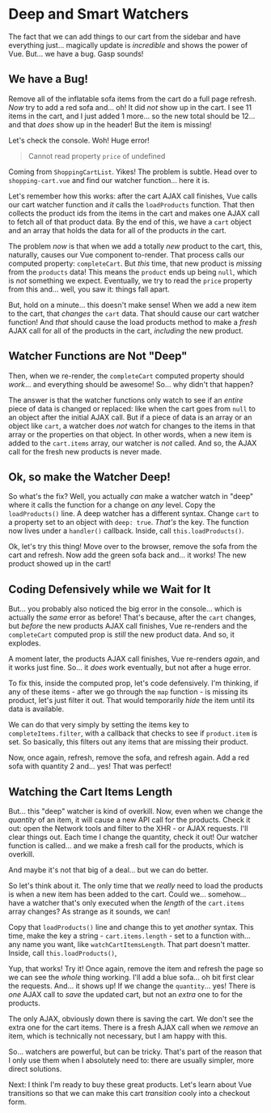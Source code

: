 # Deep and Smart Watchers

The fact that we can add things to our cart from the sidebar and have everything
just... magically update is *incredible* and shows the power of Vue. But... we
have a bug. Gasp sounds!

## We have a Bug!

Remove all of the inflatable sofa items from the cart do a full page refresh.
*Now* try to add a red sofa and... oh! It did *not* show up in the cart. I see
11 items in the cart, and I just added 1 more... so the new total should be 12...
and that *does* show up in the header! But the item is missing!

Let's check the console. Woh! Huge error!

> Cannot read property `price` of undefined

Coming from `ShoppingCartList`. Yikes! The problem is subtle. Head over to
`shopping-cart.vue` and find our watcher function... here it is.

Let's remember how this works: after the cart AJAX call finishes, Vue calls our
cart watcher function and *it* calls the `loadProducts` function. That then collects
the product ids from the items in the cart and makes one AJAX call to fetch all
of that product data. By the end of this, we have a `cart` object and an array
that holds the data for all of the products *in* the cart.

The problem *now* is that when we add a totally *new* product to the cart, this,
naturally, causes our Vue component to-render. That process calls our computed
property: `completeCart`. But *this* time, that new product is *missing* from
the `products` data! This means the `product` ends up being `null`, which is
*not* something we expect. Eventually, we try to read the `price` property from
this and... well, you saw it: things fall apart.

But, hold on a minute... this doesn't make sense! When we add a new item to the
cart, that *changes* the `cart` data. That should cause our cart watcher function!
And *that* should cause the load products method to make a *fresh* AJAX call for
all of the products in the cart, *including* the new product.

## Watcher Functions are Not "Deep"

Then, when we re-render, the `completeCart` computed property should *work*...
and everything should be awesome! So... why didn't that happen?

The answer is that the watcher functions only watch to see if an *entire* piece
of data is changed or replaced: like when the cart goes from `null` to an object
after the initial AJAX call. But if a piece of data is an array or an object like
`cart`, a watcher does *not* watch for changes to the items in that array or the
properties on that object. In other words, when a new item is added to the
`cart.items` array, our watcher is *not* called. And so, the AJAX call for the
fresh new products is never made.

## Ok, so make the Watcher Deep!

So what's the fix? Well, you actually *can* make a watcher watch in "deep" where
it calls the function for a change on *any* level. Copy the `loadProducts()` line.
A deep watcher has a different syntax. Change `cart` to a property set to an object
with `deep: true`. *That's* the key. The function now lives under a `handler()`
callback. Inside, call `this.loadProducts()`.

Ok, let's try this thing! Move over to the browser, remove the sofa from the cart
and refresh. Now add the green sofa back and... it works! The new product showed
up in the cart!

## Coding Defensively while we Wait for It

But... you probably also noticed the big error in the console... which is actually
the *same* error as before! That's because, after the `cart` changes, but *before*
the new products AJAX call finishes, Vue re-renders and the `completeCart` computed
prop is *still*  the new product data. And so, it explodes.

A moment later, the products AJAX call finishes, Vue re-renders *again*, and it
works just fine. So... it *does* work eventually, but not after a huge error.

To fix this, inside the computed prop, let's code defensively. I'm thinking,
if any of these items - after we go through the `map` function - is missing its
product, let's just filter it out. That would temporarily *hide* the item until
its data is available.

We can do that very simply by setting the items key to `completeItems.filter`,
with a callback that checks to see if `product.item` is set. So basically, this
filters out any items that are missing their product.

Now, once again, refresh, remove the sofa, and refresh again. Add a red sofa
with quantity 2 and... yes! That was perfect!

## Watching the Cart Items Length

But... this "deep" watcher is kind of overkill. Now, even when we change the
*quantity* of an item, it will cause a new API call for the products. Check it
out: open the Network tools and filter to the XHR - or AJAX requests. I'll clear
things out. Each time I change the quantity, check it out! Our watcher function
is called... and we make a fresh call for the products, which is overkill.

And maybe it's not that big of a deal... but we can do better.

So let's think about it. The only time that we *really* need to load the products
is when a new item has been added to the cart. Could we... somehow... have a watcher
that's only executed when the *length* of the `cart.items` array changes? As strange
as it sounds, we can!

Copy that `loadProducts()` line and change this to yet *another* syntax. This time,
make the key a string - `cart.items.length` - set to a function with... any name
you want, like `watchCartItemsLength`. That part doesn't matter. Inside, call
`this.loadProducts()`,

Yup, that works! Try it! Once again, remove the item and refresh the page so we
can see the *whole* thing working. I'll add a blue sofa... oh bit first clear the
requests. And... it shows up! If we change the `quantity`... yes! There is *one*
AJAX call to *save* the updated cart, but not an *extra* one to for the products.

The only AJAX, obviously down there is saving the cart. We don't see the
extra one for the cart items. There is a fresh AJAX call when we *remove* an item,
which is technically not necessary, but I am happy with this.

So... watchers are powerful, but can be tricky. That's part of the reason that
I only use them when I absolutely need to: there are usually simpler, more direct
solutions.

Next: I think I'm ready to buy these great products. Let's learn about Vue
transitions so that we can make this cart *transition* cooly into a checkout form.
